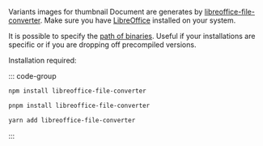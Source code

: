 Variants images for thumbnail Document are generates by [libreoffice-file-converter](https://www.npmjs.com/package/libreoffice-file-converter). Make sure you have [LibreOffice](https://fr.libreoffice.org/download/telecharger-libreoffice/) installed on your system.

It is possible to specify the [path of binaries](/v2/guide/essentials/configuration.html#bin-optional). Useful if your installations are specific or if you are dropping off precompiled versions.

Installation required:

::: code-group
```sh [npm]
npm install libreoffice-file-converter
```
```sh [pnpm]
pnpm install libreoffice-file-converter
```
```sh [yarn]
yarn add libreoffice-file-converter
```
:::
